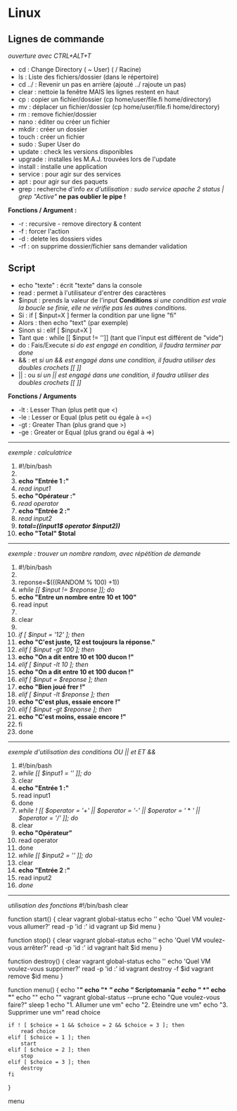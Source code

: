 # Linux
## Lignes de commande
  *ouverture avec CTRL+ALT+T*
  * cd : Change Directory ( ~ User) ( / Racine)
  * ls : Liste des fichiers/dossier (dans le répertoire)
  * cd ../ : Revenir un pas en arrière (ajouté ../ rajoute un pas)
  * clear : nettoie la fenêtre MAIS les lignes restent en haut
  * cp : copier un fichier/dossier (cp home/user/file.fi home/directory)
  * mv : déplacer un fichier/dossier (cp home/user/file.fi home/directory)
  * rm : remove fichier/dossier
  * nano : éditer ou créer un fichier
  * mkdir : créer un dossier
  * touch : créer un fichier
  * sudo : Super User do
  * update : check les versions disponibles
  * upgrade : installes les M.A.J. trouvées lors de l'update
  * install : installe une application
  * service : pour agir sur des services
  * apt : pour agir sur des paquets
  * grep : recherche d'info *ex d'utilisation : sudo service apache 2 status | grep "Active"* **ne pas oublier le pipe !**


**Fonctions / Argument :**
  * -r : recursive - remove directory & content
  * -f : forcer l'action
  * -d : delete les dossiers vides
  * -rf : on supprime dossier/fichier sans demander validation

## Script
  * echo "texte" : écrit "texte" dans la console
  * read : permet à l'utilisateur d'entrer des caractères
  * $input : prends la valeur de l'input
**Conditions**
*si une condition est vraie la boucle se finie, elle ne vérifie pas les autres conditions.*
  * Si : if [ $input=X ] fermer la condition par une ligne "fi"
  * Alors : then echo "text" (par exemple)
  * Sinon si : elif [ $input=X ]
  * Tant que : while [[ $input != '']] (tant que l'input est différent de "vide")
  * do : Fais/Execute *si do est engagé en condition, il faudra terminer par done*
  * && : et *si un && est engagé dans une condition, il faudra utiliser des doubles crochets [[ ]]*
  * || : ou *si un || est engagé dans une condition, il faudra utiliser des doubles crochets [[ ]]*

**Fonctions / Arguments**
  * -lt : Lesser Than (plus petit que <)
  * -le : Lesser or Equal (plus petit ou égale à =<)
  * -gt : Greater Than (plus grand que >)
  * -ge : Greater or Equal (plus grand ou égal à =>)
---
*exemple : calculatrice*
1. #!/bin/bash  
2.
3. **echo "Entrée 1 :"**  
4. *read input1*  
5. **echo "Opérateur :"**  
6. *read operator*  
7. **echo "Entrée 2 :"**  
8. *read input2*  
9. ***total=$(($input1$ operator $input2))***  
10. **echo "Total" $total**  
---
*exemple : trouver un nombre random, avec répétition de demande*

1. #!/bin/bash  
2.
3. reponse=$(((RANDOM % 100) +1))  
4. *while [[ $input != $reponse ]]; do*  
5.  **echo "Entre un nombre entre 10 et 100"**  
6. read input  
7.
8. clear  
9.
10. *if [ $input = '12' ]; then*  
11.  **echo "C'est juste, 12 est toujours la réponse."**  
12. *elif [ $input -gt 100 ]; then*  
13.  **echo "On a dit entre 10 et 100 ducon !"**  
14. *elif [ $input -lt 10 ]; then*  
15.  **echo "On a dit entre 10 et 100 ducon !"**  
16. *elif [ $input = $reponse ]; then*  
17.  **echo "Bien joué frer !"**  
18. *elif [ $input -lt $reponse ]; then*  
19.  **echo "C'est plus, essaie encore !"**  
20. *elif [ $input -gt $reponse ]; then*  
21.  **echo "C'est moins, essaie encore !"**  
22. fi  
23. done  
---
*exemple d'utilisation des conditions OU || et ET &&*

1. #!/bin/bash  
2. *while [[ $input1 = '' ]]; do*  
3. clear  
4. **echo "Entrée 1 :"**  
5. read input1  
6. done  
7. *while ! [[ $operator = '+' || $operator = '-' || $operator = '* * *' || $operator = '/' ]]; do*  
8. clear  
9. **echo "Opérateur"**  
10. read operator  
11. done  
12. *while [[ $input2 = '' ]]; do*  
13. clear  
14. **echo "Entrée 2 :"**  
15. read input2  
16. *done*  
---
*utilisation des fonctions*
#!/bin/bash
clear

function start() {
    clear
    vagrant global-status
    echo ''
    echo 'Quel VM voulez-vous allumer?'
    read -p 'id :' id
    vagrant up $id
    menu
}

function stop() {
    clear
    vagrant global-status
    echo ''
    echo 'Quel VM voulez-vous arrêter?'
    read -p 'id :' id
    vagrant halt $id
    menu
}

function destroy() {
    clear
    vagrant global-status
    echo ''
    echo 'Quel VM voulez-vous supprimer?'
    read -p 'id :' id
    vagrant destroy -f $id
    vagrant remove $id
    menu
}

function menu() {
    echo "********************************"
    echo "*                              *"
    echo "*         Scriptomania         *"
    echo "*                              *"
    echo "********************************"
    echo ""
    echo ""
    vagrant global-status --prune
    echo "Que voulez-vous faire?"
    sleep 1
    echo "1. Allumer une vm"
    echo "2. Eteindre une vm"
    echo "3. Supprimer une vm"
    read choice

    if ! [ $choice = 1 && $choice = 2 && $choice = 3 ]; then
        read choice
    elif [ $choice = 1 ]; then
        start
    elif [ $choice = 2 ]; then
        stop
    elif [ $choice = 3 ]; then
        destroy
    fi
}

menu
